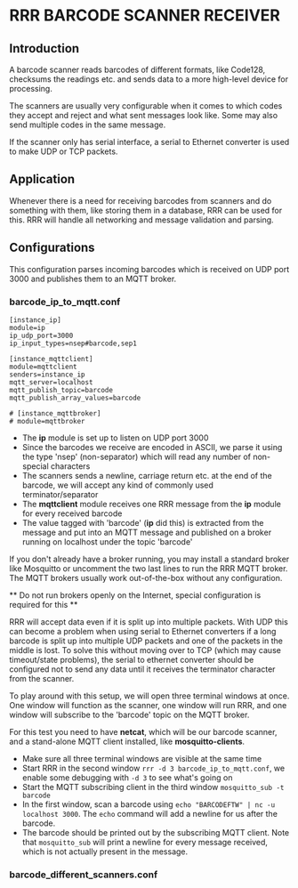 # RRR BARCODE SCANNER RECEIVER

## Introduction

A barcode scanner reads barcodes of different formats, like Code128, checksums
the readings etc. and sends data to a more high-level device for processing.

The scanners are usually very configurable when it comes to which codes they accept
and reject and what sent messages look like. Some may also send multiple codes in
the same message.

If the scanner only has serial interface, a serial to Ethernet converter is used
to make UDP or TCP packets.

## Application

Whenever there is a need for receiving barcodes from scanners and do something with
them, like storing them in a database, RRR can be used for this. RRR will handle
all networking and message validation and parsing.

## Configurations

This configuration parses incoming barcodes which is received on UDP
port 3000 and publishes them to an MQTT broker. 

### barcode\_ip\_to\_mqtt.conf

	[instance_ip]
	module=ip
	ip_udp_port=3000
	ip_input_types=nsep#barcode,sep1
	
	[instance_mqttclient]
	module=mqttclient
	senders=instance_ip
	mqtt_server=localhost
	mqtt_publish_topic=barcode
	mqtt_publish_array_values=barcode
	
	# [instance_mqttbroker]
	# module=mqttbroker

* The **ip** module is set up to listen on UDP port 3000
* Since the barcodes we receive are encoded in ASCII, we parse it using the
  type 'nsep' (non-separator) which will read any number of non-special characters
* The scanners sends a newline, carriage return etc. at the end of the barcode,
  we will accept any kind of commonly used terminator/separator
* The **mqttclient** module receives one RRR message from the **ip** module for
  every received barcode
* The value tagged with 'barcode' (**ip** did this) is extracted from the message
  and put into an MQTT message and published on a broker running on localhost under
  the topic 'barcode'
  
If you don't already have a broker running, you may install a standard broker
like Mosquitto or uncomment the two last lines to run the RRR MQTT broker. The MQTT
brokers usually work out-of-the-box without any configuration.

** Do not run brokers openly on the Internet, special configuration is required for this **

RRR will accept data even if it is split up into multiple packets. With UDP this can become
a problem when using serial to Ethernet converters if a long barcode is split up into multiple UDP
packets and one of the packets in the middle is lost. To solve this without moving over to
TCP (which may cause timeout/state problems), the serial to ethernet converter should be
configured not to send any data until it receives the terminator character from the scanner.

To play around with this setup, we will open three terminal windows at once. One window will function
as the scanner, one window will run RRR, and one window will subscribe to the 'barcode' topic on
the MQTT broker.

For this test you need to have **netcat**, which will be our barcode scanner, and a stand-alone MQTT
client installed, like **mosquitto-clients**.

* Make sure all three terminal windows are visible at the same time
* Start RRR in the second window `rrr -d 3 barcode_ip_to_mqtt.conf`, we enable
  some debugging with `-d 3` to see what's going on
* Start the MQTT subscribing client in the third window `mosquitto_sub -t barcode`
* In the first window, scan a barcode using `echo "BARCODEFTW" | nc -u localhost 3000`. The `echo`
  command will add a newline for us after the barcode.
* The barcode should be printed out by the subscribing MQTT client. Note that `mosquitto_sub` will
  print a newline for every message received, which is not actually present in the message.
  
  
### barcode\_different\_scanners.conf

